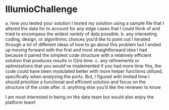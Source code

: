 # IllumioChallenge
a. how you tested your solution
    I tested my solution using a sample file that I altered the data for to account for any edge cases that I could think of and tried to encompass the widest variety of data possible.
b. any interesting coding, design, or algorithmic choices you’d like to point out
    I iterated through a lot of different ideas of how to go about this problem but I ended up moving forward with the first and most straightforward idea I had because it paired the simplest code structure with a relatively efficient solution that produces results in O(n) time. 
c. any refinements or optimizations that you would’ve implemented if you had
more time
    Yes, the code could have been modulated better with more helper functions utilized, specifically when analyzing the ports. But, I figured with limited time I should prioritize a functional and efficient solution and focus on the structure of the code after.
d. anything else you’d like the reviewer to know
    

I am most interested in being on the data team but would also enjoy the platform team!
